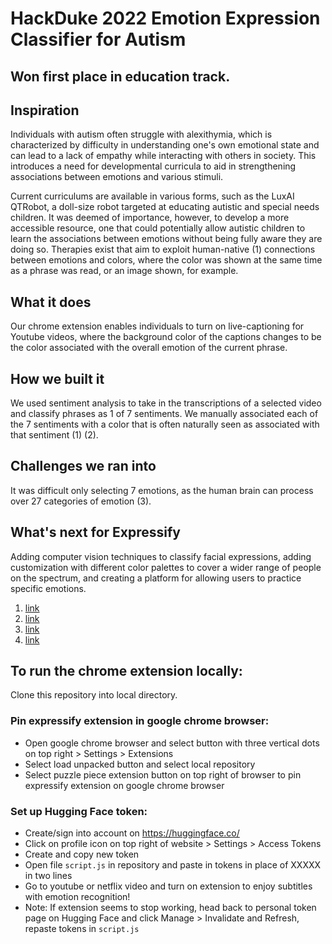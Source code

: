 # HackDuke 2022 Emotion Expression Classifier for Autism 

## Won first place in education track.

## Inspiration
Individuals with autism often struggle with alexithymia, which is characterized by difficulty in understanding one's own emotional state and can lead to a lack of empathy while interacting with others in society. This introduces a need for developmental curricula to aid in strengthening associations between emotions and various stimuli.

Current curriculums are available in various forms, such as the LuxAI QTRobot, a doll-size robot targeted at educating autistic and special needs children. It was deemed of importance, however, to develop a more accessible resource, one that could potentially allow autistic children to learn the associations between emotions without being fully aware they are doing so. Therapies exist that aim to exploit human-native (1) connections between emotions and colors, where the color was shown at the same time as a phrase was read, or an image shown, for example.

## What it does
Our chrome extension enables individuals to turn on live-captioning for Youtube videos, where the background color of the captions changes to be the color associated with the overall emotion of the current phrase.

## How we built it
We used sentiment analysis to take in the transcriptions of a selected video and classify phrases as 1 of 7 sentiments. We manually associated each of the 7 sentiments with a color that is often naturally seen as associated with that sentiment (1) (2).

## Challenges we ran into
It was difficult only selecting 7 emotions, as the human brain can process over 27 categories of emotion (3).

## What's next for Expressify
Adding computer vision techniques to classify facial expressions, adding customization with different color palettes to cover a wider range of people on the spectrum, and creating a platform for allowing users to practice specific emotions.

1) [link](https://doi.org/10.3758/s13428-015-0598-8)
2) [link](https://embrace-autism.com/mapping-intensity-and-prevalence-of-emotions/)
3) [link](https://www.pnas.org/doi/10.1073/pnas.1702247114)
4) [link](https://rdcu.be/cX7pJ)

## To run the chrome extension locally:
Clone this repository into local directory.<br />
### Pin expressify extension in google chrome browser:
- Open google chrome browser and select button with three vertical dots on top right > Settings > Extensions
- Select load unpacked button and select local repository
- Select puzzle piece extension button on top right of browser to pin expressify extension on google chrome browser<br />
### Set up Hugging Face token:
- Create/sign into account on https://huggingface.co/
- Click on profile icon on top right of website > Settings > Access Tokens
- Create and copy new token
- Open file `script.js` in repository and paste in tokens in place of XXXXX in two lines
- Go to youtube or netflix video and turn on extension to enjoy subtitles with emotion recognition!
- Note: If extension seems to stop working, head back to personal token page on Hugging Face and click Manage > Invalidate and Refresh, repaste tokens in `script.js`
